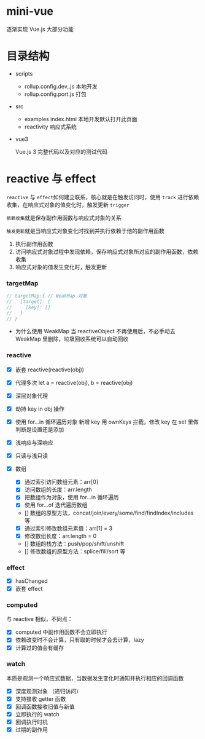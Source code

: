 # mini-vue

逐渐实现 Vue.js 大部分功能

# 目录结构

- scripts

  - rollup.config.dev,.js
    本地开发
  - rollup.config.port.js
    打包

- src
  - examples
    index.html 本地开发默认打开此页面
  - reactivity
    响应式系统
- vue3

  Vue.js 3 完整代码以及对应的测试代码

# reactive 与 effect

`reactive` 与 `effect`如何建立联系，核心就是在触发访问时，使用 `track` 进行依赖收集，在响应式对象的值变化时，触发更新 `trigger`

`依赖收集`就是保存副作用函数与响应式对象的关系

`触发更新`就是当响应式对象变化时找到并执行依赖于他的副作用函数

1. 执行副作用函数
2. 访问响应式对象过程中发现依赖，保存响应式对象所对应的副作用函数，依赖收集
3. 响应式对象的值发生变化时，触发更新

### targetMap

```js
// targetMap:{ // WeakMap 对象
//   [target]: {
//     [key]: []
//   }
// }
```

- 为什么使用 WeakMap
  当 reactiveObject 不再使用后，不必手动去 WeakMap 里删除，垃圾回收系统可以自动回收

### reactive

- [x] 嵌套 reactive(reactive(obj))
- [x] 代理多次 let a = reactive(obj), b = reactive(obj)
- [x] 深层对象代理
- [x] 劫持 key in obj 操作
- [x] 使用 for...in 循环遍历对象 新增 key 用 ownKeys 拦截，修改 key 在 set 里做判断是设置还是添加
- [x] 浅响应与深响应
- [x] 只读与浅只读
- [x] 数组

  - [x] 通过索引访问数组元素：arr[0]
  - [x] 访问数组的长度：arr.length
  - [x] 把数组作为对象，使用 for...in 循环遍历
  - [x] 使用 for...of 迭代遍历数组
  - [] 数组的原型方法，concat/join/every/some/find/findIndex/includes 等

  - [x] 通过索引修改数组元素值：arr[1] = 3
  - [x] 修改数组长度：arr.length = 0
  - [] 数组的栈方法：push/pop/shift/unshift
  - [] 修改数组的原型方法：splice/fill/sort 等

### effect

- [x] hasChanged
- [x] 嵌套 effect

### computed

与 reactive 相似，不同点：

- [x] computed 中副作用函数不会立即执行
- [x] 依赖改变时不会计算，只有取的时候才会去计算，lazy
- [x] 计算过的值会有缓存

### watch

本质是观测一个响应式数据，当数据发生变化时通知并执行相应的回调函数

- [x] 深度观测对象 （递归访问）
- [x] 支持接收 getter 函数
- [x] 回调函数接收旧值与新值
- [x] 立即执行的 watch
- [x] 回调执行时机
- [x] 过期的副作用
